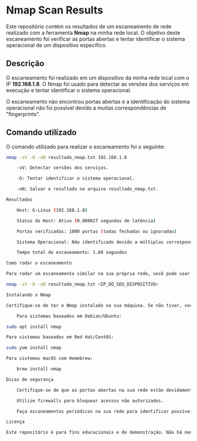 # Nmap Scan Results

Este repositório contém os resultados de um escaneamento de rede realizado com a ferramenta **Nmap** na minha rede local. O objetivo deste escaneamento foi verificar as portas abertas e tentar identificar o sistema operacional de um dispositivo específico.

## Descrição

O escaneamento foi realizado em um dispositivo da minha rede local com o IP **192.168.1.8**. O Nmap foi usado para detectar as versões dos serviços em execução e tentar identificar o sistema operacional.

O escaneamento não encontrou portas abertas e a identificação do sistema operacional não foi possível devido a muitas correspondências de "fingerprints".

## Comando utilizado

O comando utilizado para realizar o escaneamento foi o seguinte:

```bash
nmap -sV -O -oN resultado_nmap.txt 192.168.1.8

    -sV: Detectar versões dos serviços.

    -O: Tentar identificar o sistema operacional.

    -oN: Salvar o resultado no arquivo resultado_nmap.txt.

Resultados

    Host: G-Linux (192.168.1.8)

    Status do Host: Ativo (0.000027 segundos de latência)

    Portas verificadas: 1000 portas (todas fechadas ou ignoradas)

    Sistema Operacional: Não identificado devido a múltiplas correspondências de fingerprints

    Tempo total de escaneamento: 1.60 segundos

Como rodar o escaneamento

Para rodar um escaneamento similar na sua própria rede, você pode usar o seguinte comando (modificando o IP conforme necessário):

nmap -sV -O -oN resultado_nmap.txt <IP_DO_SEU_DISPOSITIVO>

Instalando o Nmap

Certifique-se de ter o Nmap instalado na sua máquina. Se não tiver, você pode instalar com o comando:

    Para sistemas baseados em Debian/Ubuntu:

sudo apt install nmap

Para sistemas baseados em Red Hat/CentOS:

sudo yum install nmap

Para sistemas macOS com Homebrew:

    brew install nmap

Dicas de segurança

    Certifique-se de que as portas abertas na sua rede estão devidamente protegidas e configuradas.

    Utilize firewalls para bloquear acessos não autorizados.

    Faça escaneamentos periódicos na sua rede para identificar possíveis vulnerabilidades.

Licença

Este repositório é para fins educacionais e de demonstração. Não há nenhuma licença específica, então, use-o por sua conta e risco.
